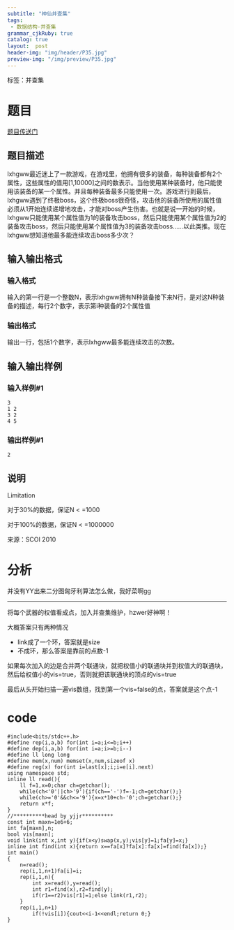 ```yaml
---
subtitle: "神仙并查集"
tags: 
 - 数据结构-并查集
grammar_cjkRuby: true
catalog: true
layout:  post
header-img: "img/header/P35.jpg"
preview-img: "/img/preview/P35.jpg"
---
```

标签：并查集

# 题目

[题目传送门](https://www.luogu.org/problemnew/show/P1640)


## 题目描述

lxhgww最近迷上了一款游戏，在游戏里，他拥有很多的装备，每种装备都有2个属性，这些属性的值用[1,10000]之间的数表示。当他使用某种装备时，他只能使用该装备的某一个属性。并且每种装备最多只能使用一次。游戏进行到最后，lxhgww遇到了终极boss，这个终极boss很奇怪，攻击他的装备所使用的属性值必须从1开始连续递增地攻击，才能对boss产生伤害。也就是说一开始的时候，lxhgww只能使用某个属性值为1的装备攻击boss，然后只能使用某个属性值为2的装备攻击boss，然后只能使用某个属性值为3的装备攻击boss……以此类推。现在lxhgww想知道他最多能连续攻击boss多少次？

## 输入输出格式
### 输入格式

输入的第一行是一个整数N，表示lxhgww拥有N种装备接下来N行，是对这N种装备的描述，每行2个数字，表示第i种装备的2个属性值

### 输出格式

输出一行，包括1个数字，表示lxhgww最多能连续攻击的次数。

## 输入输出样例
### 输入样例#1
```
3
1 2
3 2
4 5
```
### 输出样例#1
```
2
```
## 说明

Limitation

对于30%的数据，保证N < =1000

对于100%的数据，保证N < =1000000

来源：SCOI 2010

# 分析

并没有YY出来二分图匈牙利算法怎么做，我好菜啊gg

------

将每个武器的权值看成点，加入并查集维护，hzwer好神啊！

大概答案只有两种情况

- link成了一个环，答案就是size
- 不成环，那么答案是靠前的点数-1

如果每次加入的边是合并两个联通块，就把权值小的联通块并到权值大的联通块，然后给权值小的vis=true，否则就把该联通块的顶点的vis=true

最后从头开始扫描一遍vis数组，找到第一个vis=false的点，答案就是这个点-1

# code
```
#include<bits/stdc++.h>
#define rep(i,a,b) for(int i=a;i<=b;i++)
#define dep(i,a,b) for(int i=a;i>=b;i--)
#define ll long long
#define mem(x,num) memset(x,num,sizeof x)
#define reg(x) for(int i=last[x];i;i=e[i].next)
using namespace std;
inline ll read(){
	ll f=1,x=0;char ch=getchar();
	while(ch<'0'||ch>'9'){if(ch=='-')f=-1;ch=getchar();}
	while(ch>='0'&&ch<='9'){x=x*10+ch-'0';ch=getchar();}
	return x*f;
}
//**********head by yjjr**********
const int maxn=1e6+6;
int fa[maxn],n;
bool vis[maxn];
void link(int x,int y){if(x<y)swap(x,y);vis[y]=1;fa[y]=x;}
inline int find(int x){return x==fa[x]?fa[x]:fa[x]=find(fa[x]);} 
int main()
{
	n=read();
	rep(i,1,n+1)fa[i]=i;
	rep(i,1,n){
		int x=read(),y=read();
		int r1=find(x),r2=find(y);
		if(r1==r2)vis[r1]=1;else link(r1,r2);
	}
	rep(i,1,n+1)
		if(!vis[i]){cout<<i-1<<endl;return 0;}
}
```
